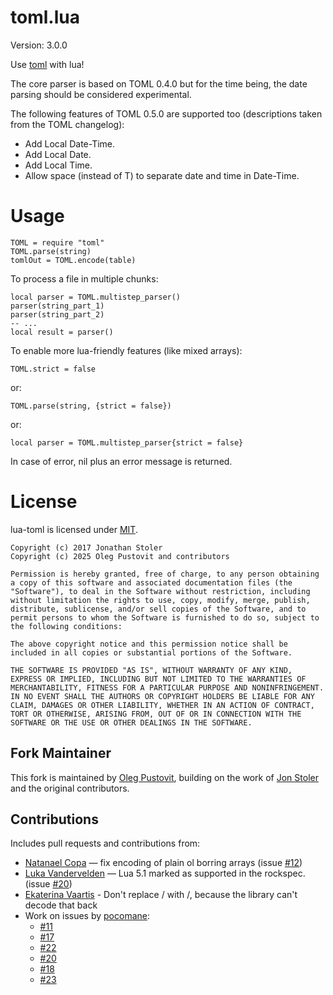 # toml.lua

Version: 3.0.0

Use [toml](https://github.com/toml-lang/toml) with lua!

The core parser is based on TOML 0.4.0 but for the time being, the
date parsing should be considered experimental.

The following features of TOML 0.5.0 are supported too (descriptions taken from
the TOML changelog):

- Add Local Date-Time.
- Add Local Date.
- Add Local Time.
- Allow space (instead of T) to separate date and time in Date-Time.

# Usage

    TOML = require "toml"
    TOML.parse(string)
    tomlOut = TOML.encode(table)

To process a file in multiple chunks:

    local parser = TOML.multistep_parser()
    parser(string_part_1)
    parser(string_part_2)
    -- ...
    local result = parser()

To enable more lua-friendly features (like mixed arrays):

    TOML.strict = false

or:

    TOML.parse(string, {strict = false})

or:

    local parser = TOML.multistep_parser{strict = false}

In case of error, nil plus an error message is returned.

# License

lua-toml is licensed under [MIT](https://opensource.org/licenses/MIT).

```
Copyright (c) 2017 Jonathan Stoler
Copyright (c) 2025 Oleg Pustovit and contributors

Permission is hereby granted, free of charge, to any person obtaining a copy of this software and associated documentation files (the "Software"), to deal in the Software without restriction, including without limitation the rights to use, copy, modify, merge, publish, distribute, sublicense, and/or sell copies of the Software, and to permit persons to whom the Software is furnished to do so, subject to the following conditions:

The above copyright notice and this permission notice shall be included in all copies or substantial portions of the Software.

THE SOFTWARE IS PROVIDED "AS IS", WITHOUT WARRANTY OF ANY KIND, EXPRESS OR IMPLIED, INCLUDING BUT NOT LIMITED TO THE WARRANTIES OF MERCHANTABILITY, FITNESS FOR A PARTICULAR PURPOSE AND NONINFRINGEMENT. IN NO EVENT SHALL THE AUTHORS OR COPYRIGHT HOLDERS BE LIABLE FOR ANY CLAIM, DAMAGES OR OTHER LIABILITY, WHETHER IN AN ACTION OF CONTRACT, TORT OR OTHERWISE, ARISING FROM, OUT OF OR IN CONNECTION WITH THE SOFTWARE OR THE USE OR OTHER DEALINGS IN THE SOFTWARE.
```

## Fork Maintainer

This fork is maintained by [Oleg Pustovit](https://github.com/nexo-tech), building on the work of [Jon Stoler](https://github.com/jonstoler/lua-toml) and the original contributors.

## Contributions

Includes pull requests and contributions from:

- [Natanael Copa](https://github.com/ncopa) — fix encoding of plain ol borring arrays (issue [#12](https://github.com/jonstoler/lua-toml/issues/12))
- [Luka Vandervelden](https://github.com/Lukc) — Lua 5.1 marked as supported in the rockspec. (issue [#20](https://github.com/jonstoler/lua-toml/issues/20))
- [Ekaterina Vaartis](https://github.com/vaartis) - Don't replace / with \/, because the library can't decode that back
- Work on issues by [pocomane](https://github.com/pocomane):
  - [#11](https://github.com/jonstoler/lua-toml/issues/11)
  - [#17](https://github.com/jonstoler/lua-toml/issues/17)
  - [#22](https://github.com/jonstoler/lua-toml/issues/22)
  - [#20](https://github.com/jonstoler/lua-toml/issues/20)
  - [#18](https://github.com/jonstoler/lua-toml/issues/18)
  - [#23](https://github.com/jonstoler/lua-toml/issues/23)
